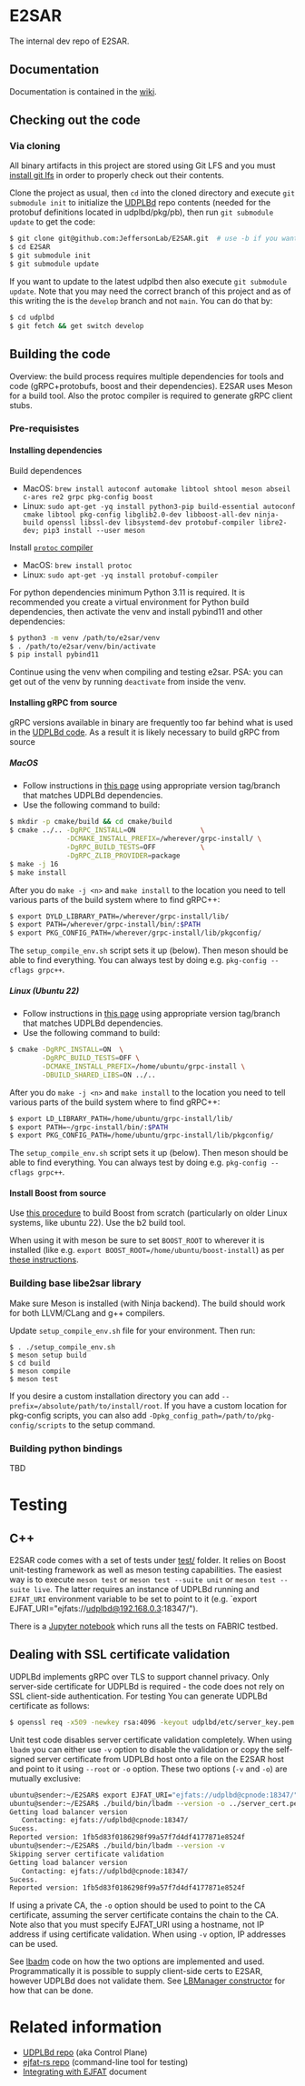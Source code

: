 # E2SAR
The internal dev repo of E2SAR.

## Documentation

Documentation is contained in the [wiki](https://github.com/JeffersonLab/E2SAR/wiki).

## Checking out the code

### Via cloning

All binary artifacts in this project are stored using Git LFS and you must [install git lfs](https://docs.github.com/en/repositories/working-with-files/managing-large-files/installing-git-large-file-storage?platform=linux) in order to properly check out their contents.

Clone the project as usual, then `cd` into the cloned directory and execute `git submodule init` to initialize the [UDPLBd](https://github.com/esnet/udplbd) repo contents (needed for the protobuf definitions located in udplbd/pkg/pb), then run `git submodule update` to get the code:
```bash
$ git clone git@github.com:JeffersonLab/E2SAR.git  # use -b if you want a specific branch
$ cd E2SAR
$ git submodule init
$ git submodule update
```

If you want to update to the latest udplbd then also execute `git submodule update`. Note that you may need the correct branch of this project and as of this writing the is the `develop` branch and not `main`. You can do that by:
```bash
$ cd udplbd 
$ git fetch && get switch develop
```

## Building the code

Overview: the build process requires multiple dependencies for tools and code (gRPC+protobufs, boost and their dependencies). E2SAR uses Meson for a build tool. Also the protoc compiler is required to generate gRPC client stubs.

### Pre-requisistes

#### Installing dependencies

Build dependences

- MacOS: `brew install autoconf automake libtool shtool meson abseil c-ares re2 grpc pkg-config boost`
- Linux: `sudo apt-get -yq install python3-pip build-essential autoconf cmake libtool pkg-config libglib2.0-dev libboost-all-dev ninja-build openssl libssl-dev libsystemd-dev protobuf-compiler libre2-dev; pip3 install --user meson`

Install [`protoc` compiler](https://grpc.io/docs/protoc-installation/)
- MacOS: `brew install protoc`
- Linux: `sudo apt-get -yq install protobuf-compiler`

For python dependencies minimum Python 3.11 is required. It is recommended you create a virtual environment for Python build dependencies, then activate the venv and install pybind11 and other dependencies:

```bash
$ python3 -m venv /path/to/e2sar/venv
$ . /path/to/e2sar/venv/bin/activate
$ pip install pybind11
```
Continue using the venv when compiling and testing e2sar. PSA: you can get out of the venv by running `deactivate` from inside the venv. 

#### Installing gRPC from source

gRPC versions available in binary are frequently too far behind what is used in the [UDPLBd code](https://github.com/esnet/udplbd/blob/main/go.mod). As a result it is likely necessary to build gRPC from source

##### MacOS
- Follow instructions in [this page](https://grpc.io/docs/languages/cpp/quickstart/) using appropriate version tag/branch that matches UDPLBd dependencies.
- Use the following command to build:
```bash
$ mkdir -p cmake/build && cd cmake/build
$ cmake ../.. -DgRPC_INSTALL=ON                \
              -DCMAKE_INSTALL_PREFIX=/wherever/grpc-install/ \
              -DgRPC_BUILD_TESTS=OFF           \
              -DgRPC_ZLIB_PROVIDER=package
$ make -j 16
$ make install
```
After you do `make -j <n>` and `make install` to the location you need to tell various parts of the build system where to find gRPC++:
```bash
$ export DYLD_LIBRARY_PATH=/wherever/grpc-install/lib/
$ export PATH=/wherever/grpc-install/bin/:$PATH   
$ export PKG_CONFIG_PATH=/wherever/grpc-install/lib/pkgconfig/
```
The `setup_compile_env.sh` script sets it up (below). Then meson should be able to find everything. You can always test by doing e.g. `pkg-config --cflags grpc++`. 

##### Linux (Ubuntu 22)
- Follow instructions in [this page](https://grpc.io/docs/languages/cpp/quickstart/) using appropriate version tag/branch that matches UDPLBd dependencies.
- Use the following command to build:
```bash
$ cmake -DgRPC_INSTALL=ON  \
        -DgRPC_BUILD_TESTS=OFF \
        -DCMAKE_INSTALL_PREFIX=/home/ubuntu/grpc-install \
        -DBUILD_SHARED_LIBS=ON ../..
```
After you do `make -j <n>` and `make install` to the location you need to tell various parts of the build system where to find gRPC++:
```bash
$ export LD_LIBRARY_PATH=/home/ubuntu/grpc-install/lib/
$ export PATH=~/grpc-install/bin/:$PATH   
$ export PKG_CONFIG_PATH=/home/ubuntu/grpc-install/lib/pkgconfig/
```
The `setup_compile_env.sh` script sets it up (below). Then meson should be able to find everything. You can always test by doing e.g. `pkg-config --cflags grpc++`. 

#### Install Boost from source

Use [this procedure](https://www.boost.io/doc/user-guide/getting-started.html) to build Boost from scratch (particularly on older Linux systems, like ubuntu 22). Use the b2 build tool.

When using it with meson be sure to set `BOOST_ROOT` to wherever it is installed (like e.g. `export BOOST_ROOT=/home/ubuntu/boost-install`) as per [these instructions](https://mesonbuild.com/Dependencies.html#boost).

### Building base libe2sar library

Make sure Meson is installed (with Ninja backend). The build should work for both LLVM/CLang and g++ compilers.

Update `setup_compile_env.sh` file for your environment. Then run:

```
$ . ./setup_compile_env.sh
$ meson setup build
$ cd build
$ meson compile
$ meson test
```
If you desire a custom installation directory you can add `--prefix=/absolute/path/to/install/root`. If you have a custom location for pkg-config scripts, you can also add `-Dpkg_config_path=/path/to/pkg-config/scripts` to the setup command. 

### Building python bindings

TBD

# Testing

## C++

E2SAR code comes with a set of tests under [test/](test/) folder. It relies on Boost unit-testing framework as well as meson testing capabilities. The easiest way is to execute `meson test` or `meson test --suite unit` or `meson test --suite live`. The latter requires an instance of UDPLBd running and `EJFAT_URI` environment variable to be set to point to it (e.g. `export EJFAT_URI="ejfats://udplbd@192.168.0.3:18347/").

There is a  [Jupyter notebook](scripts/notebooks/EJFAT/LBCP-tester.ipynb) which runs all the tests on FABRIC testbed.

## Dealing with SSL certificate validation

UDPLBd implements gRPC over TLS to support channel privacy. Only server-side certificate for UDPLBd is required - the code does not rely on SSL client-side authentication. For testing You can generate UDPLBd certificate as follows:

```bash
$ openssl req -x509 -newkey rsa:4096 -keyout udplbd/etc/server_key.pem -out udplbd/etc/server_cert.pem -sha256 -days 365 -nodes -subj "/CN=cpnode/subjectAltName=IP:192.168.0.3" -nodes
```

Unit test code disables server certificate validation completely. When using `lbadm` you can either use `-v` option to disable the validation or copy the self-signed server certificate from UDPLBd host onto a file on the E2SAR host and point to it using `--root` or `-o` option. These two options (`-v` and `-o`) are mutually exclusive:
```bash
ubuntu@sender:~/E2SAR$ export EJFAT_URI="ejfats://udplbd@cpnode:18347/"
ubuntu@sender:~/E2SAR$ ./build/bin/lbadm --version -o ../server_cert.pem 
Getting load balancer version 
   Contacting: ejfats://udplbd@cpnode:18347/
Sucess.
Reported version: 1fb5d83f0186298f99a57f7d4df4177871e8524f
ubuntu@sender:~/E2SAR$ ./build/bin/lbadm --version -v
Skipping server certificate validation
Getting load balancer version 
   Contacting: ejfats://udplbd@cpnode:18347/
Sucess.
Reported version: 1fb5d83f0186298f99a57f7d4df4177871e8524f
```

If using a private CA, the `-o` option should be used to point to the CA certificate, assuming the server certificate contains the chain to the CA. Note also that you must specify EJFAT_URI using a hostname, not IP address if using certificate validation. When using `-v` option, IP addresses can be used.

See [lbadm](bin/lbadm.cpp) code on how the two options are implemented and used. Programmatically it is possible to supply client-side certs to E2SAR, however UDPLBd does not validate them. See [LBManager constructor](src/e2sarCP.cpp) for how that can be done.

# Related information

- [UDPLBd repo](https://github.com/esnet/udplbd) (aka Control Plane)
- [ejfat-rs repo](https://github.com/esnet/ejfat-rs) (command-line tool for testing)
- [Integrating with EJFAT](https://docs.google.com/document/d/1aUju_pWtHpS0Coesu8dC7HP6LbuKBJZqRYAMSSBtpWQ/edit#heading=h.zbhmzz3u1sna) document
